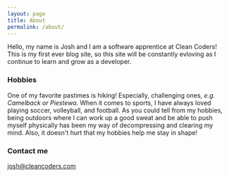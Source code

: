 ```yaml
---
layout: page
title: About
permalink: /about/
---
```


Hello, my name is Josh and I am a software apprentice at Clean Coders! This is my first ever blog site, so this site will be constantly evloving as I continue to learn and grow as a developer.  

### Hobbies

One of my favorite pastimes is hiking! Especially, challenging ones, *e.g. Camelback or Piestewa*. When it comes to sports, I have always loved playing soccer, volleyball, and football. As you could tell from my hobbies, being outdoors where I can work up a good sweat and be able to push myself physically has been my way of decompressing and clearing my mind. Also, it doesn't hurt that my hobbies help me stay in shape! 

### Contact me

[josh@cleancoders.com](mailto:josh@cleancoders.com)
